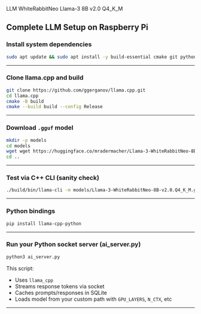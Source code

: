LLM WhiteRabbitNeo Llama-3 8B v2.0 Q4_K_M

## **Complete LLM Setup on Raspberry Pi**

### Install system dependencies

```bash
sudo apt update && sudo apt install -y build-essential cmake git python3-pip
```

---

### Clone llama.cpp and build

```bash
git clone https://github.com/ggerganov/llama.cpp.git
cd llama.cpp
cmake -B build
cmake --build build --config Release
```

---

### Download `.gguf` model

```bash
mkdir -p models
cd models
wget wget https://huggingface.co/mradermacher/Llama-3-WhiteRabbitNeo-8B-v2.0-GGUF/resolve/main/Llama-3-WhiteRabbitNeo-8B-v2.0.Q4_K_M.gguf
cd ..
```

---

### Test via C++ CLI (sanity check)

```bash
./build/bin/llama-cli -m models/Llama-3-WhiteRabbitNeo-8B-v2.0.Q4_K_M.gguf -p "Explain AI in 1 line."
```

---

### Python bindings

```bash
pip install llama-cpp-python
```

---

### Run your Python socket server (ai_server.py)

```bash
python3 ai_server.py
```

This script:
- Uses `llama_cpp`
- Streams response tokens via socket
- Caches prompts/responses in SQLite
- Loads model from your custom path with `GPU_LAYERS`, `N_CTX`, etc

---
